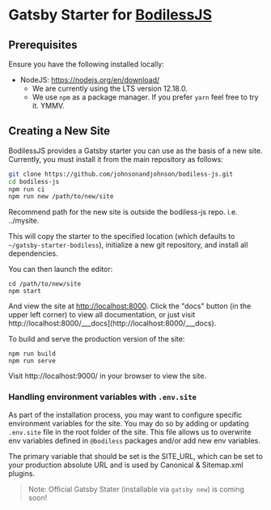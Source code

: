 # Gatsby Starter for [BodilessJS](https://github.com/johnsonandjohnson/Bodiless-JS)

## Prerequisites

Ensure you have the following installed locally:
- NodeJS: https://nodejs.org/en/download/ 
  - We are currently using the LTS version 12.18.0.
  - We use `npm` as a package manager. If you prefer `yarn` feel free to try it. YMMV.

## Creating a New Site

BodilessJS provides a Gatsby starter you can use as the basis of a new site. Currently, you must
install it from the main repository as follows:

```bash
git clone https://github.com/johnsonandjohnson/bodiless-js.git
cd bodiless-js
npm run ci
npm run new /path/to/new/site
```
Recommend path for the new site is outside the bodiless-js repo.  i.e. ../mysite.

This will copy the starter to the specified location (which defaults to
`~/gatsby-starter-bodiless`), initialize a new git repository, and install all
dependencies.

You can then launch the editor:

```
cd /path/to/new/site
npm start
```

And view the site at [http://localhost:8000](http://localhost:8000). Click the
"docs" button (in the upper left corner) to view all documentation, or just
visit http://localhost:8000/___docs](http://localhost:8000/___docs).

To build and serve the production version of the site:

```
npm run build
npm run serve
```

Visit http://localhost:9000/ in your browser to view the site.

### Handling environment variables with `.env.site`
As part of the installation process, you may want to configure specific
environment variables for the site. You may do so by adding or updating
`.env.site` file in the root folder of the site. This file allows us to
overwrite env variables defined in `@bodiless` packages and/or add new env
variables. 

The primary variable that should be set is the SITE_URL, which can be set to
your production absolute URL and is used by Canonical & Sitemap.xml plugins.

> Note: Official Gatsby Stater (installable via `gatsby new`) is coming soon!
